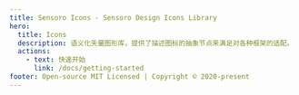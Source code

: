 ```yaml
---
title: Sensoro Icons - Sensoro Design Icons Library
hero:
  title: Icons
  description: 语义化矢量图形库，提供了描述图标的抽象节点来满足对各种框架的适配。
  actions:
    - text: 快速开始
      link: /docs/getting-started
footer: Open-source MIT Licensed | Copyright © 2020-present
---
```


